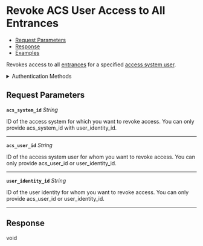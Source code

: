 # Revoke ACS User Access to All Entrances


- [Request Parameters](./#request-parameters)
- [Response](./#response)
- [Examples](./#examples)

Revokes access to all [entrances](https://docs.seam.co/latest/api/acs/entrances) for a specified [access system user](https://docs.seam.co/latest/capability-guides/access-systems/user-management).


<details>

<summary>Authentication Methods</summary>

- API key
- Personal access token
  <br>Must also include the `seam-workspace` header in the request.

To learn more, see [Authentication](https://docs.seam.co/latest/api/authentication).
</details>

## Request Parameters

**`acs_system_id`** *String*

ID of the access system for which you want to revoke access. You can only provide acs_system_id with user_identity_id.

---

**`acs_user_id`** *String*

ID of the access system user for whom you want to revoke access. You can only provide acs_user_id or user_identity_id.

---

**`user_identity_id`** *String*

ID of the user identity for whom you want to revoke access. You can only provide acs_user_id or user_identity_id.

---


## Response

void

